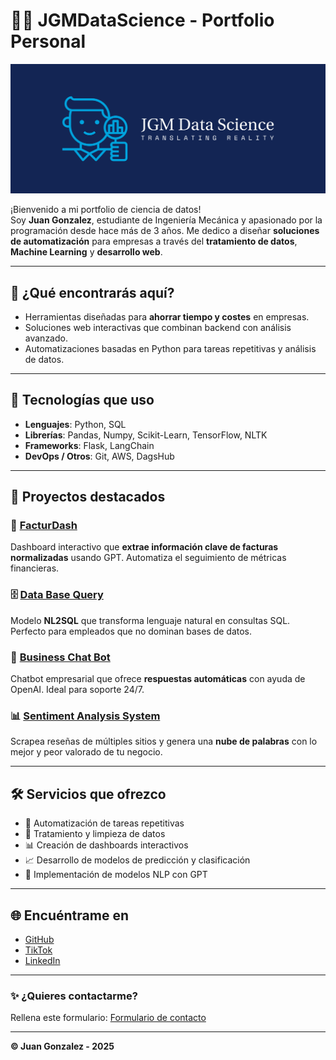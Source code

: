 # 👨‍💻 JGMDataScience - Portfolio Personal

[![Portada de JGMDataScience](/src/static/images/cover1.png)](https://jgmdatascience.com)


¡Bienvenido a mi portfolio de ciencia de datos!  
Soy **Juan Gonzalez**, estudiante de Ingeniería Mecánica y apasionado por la programación desde hace más de 3 años. Me dedico a diseñar **soluciones de automatización** para empresas a través del **tratamiento de datos**, **Machine Learning** y **desarrollo web**.

---

## 🚀 ¿Qué encontrarás aquí?

- Herramientas diseñadas para **ahorrar tiempo y costes** en empresas.
- Soluciones web interactivas que combinan backend con análisis avanzado.
- Automatizaciones basadas en Python para tareas repetitivas y análisis de datos.

---

## 🧠 Tecnologías que uso

- **Lenguajes**: Python, SQL
- **Librerías**: Pandas, Numpy, Scikit-Learn, TensorFlow, NLTK
- **Frameworks**: Flask, LangChain
- **DevOps / Otros**: Git, AWS, DagsHub

---

## 📂 Proyectos destacados

### 🧾 [FacturDash](https://jgmdatascience.com/proyectos/facturdash)
Dashboard interactivo que **extrae información clave de facturas normalizadas** usando GPT. Automatiza el seguimiento de métricas financieras.

### 🗄️ [Data Base Query](https://jgmdatascience.com/proyectos/databasequery)
Modelo **NL2SQL** que transforma lenguaje natural en consultas SQL. Perfecto para empleados que no dominan bases de datos.

### 🤖 [Business Chat Bot](https://jgmdatascience.com/proyectos/chatbot)
Chatbot empresarial que ofrece **respuestas automáticas** con ayuda de OpenAI. Ideal para soporte 24/7.

### 📊 [Sentiment Analysis System](https://jgmdatascience.com/proyectos/sentimentanalysis)
Scrapea reseñas de múltiples sitios y genera una **nube de palabras** con lo mejor y peor valorado de tu negocio.

---

## 🛠️ Servicios que ofrezco

- 🔁 Automatización de tareas repetitivas
- 🧹 Tratamiento y limpieza de datos
- 📊 Creación de dashboards interactivos
- 📈 Desarrollo de modelos de predicción y clasificación
- 🧠 Implementación de modelos NLP con GPT

---

## 🌐 Encuéntrame en

- [GitHub](https://github.com/JuanGM07)
- [TikTok](https://www.tiktok.com/@jgmdev)
- [LinkedIn](https://www.linkedin.com/in/jgmdatascience/)

---

### ✨ ¿Quieres contactarme?
Rellena este formulario: [Formulario de contacto](https://forms.gle/UGJ5ZG5CX6zcE9Tm7)

---
**© Juan Gonzalez - 2025**
